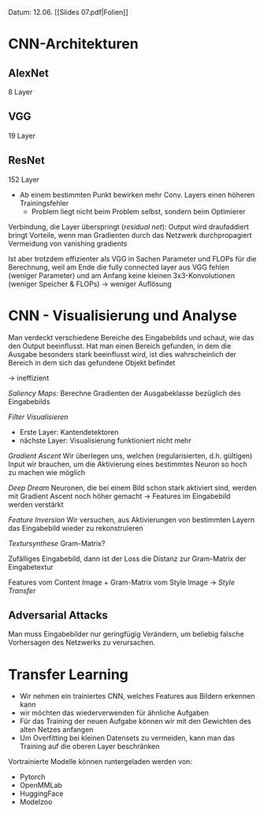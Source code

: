 Datum: 12.06.
[[Slides 07.pdf|Folien]]

# CNN-Architekturen

## AlexNet

8 Layer

## VGG

19 Layer

## ResNet

152 Layer

- Ab einem bestimmten Punkt bewirken mehr Conv. Layers einen höheren Trainingsfehler
	- Problem liegt nicht beim Problem selbst, sondern beim Optimierer

Verbindung, die Layer überspringt (*residual net*): Output wird draufaddiert
bringt Vorteile, wenn man Gradienten durch das Netzwerk durchpropagiert
Vermeidung von vanishing gradients

Ist aber trotzdem effizienter als VGG in Sachen Parameter und FLOPs für die Berechnung, weil am Ende die fully connected layer aus VGG fehlen (weniger Parameter) und am Anfang keine kleinen 3x3-Konvolutionen (weniger Speicher & FLOPs) -> weniger Auflösung
# CNN - Visualisierung und Analyse

Man verdeckt verschiedene Bereiche des Eingabebilds und schaut, wie das den Output beeinflusst.
Hat man einen Bereich gefunden, in dem die Ausgabe besonders stark beeinflusst wird, ist dies wahrscheinlich der Bereich in dem sich das gefundene Objekt befindet 

-> ineffizient

*Saliency Maps:*
Berechne Gradienten der Ausgabeklasse bezüglich des Eingabebilds


*Filter Visualisieren*
- Erste Layer: Kantendetektoren
- nächste Layer: Visualisierung funktioniert nicht mehr

*Gradient Ascent*
Wir überlegen uns, welchen (regularisierten, d.h. gültigen) Input wir brauchen, um die Aktivierung eines bestimmtes Neuron so hoch zu machen wie möglich

*Deep Dream*
Neuronen, die bei einem Bild schon stark aktiviert sind, werden mit Gradient Ascent noch höher gemacht -> Features im Eingabebild werden verstärkt

*Feature Inversion*
Wir versuchen, aus Aktivierungen von bestimmten Layern das Eingabebild wieder zu rekonstruieren

*Textursynthese*
Gram-Matrix?

Zufälliges Eingabebild, dann ist der Loss die Distanz zur Gram-Matrix der Eingabetextur


Features vom Content Image + Gram-Matrix vom Style Image -> *Style Transfer*

## Adversarial Attacks
Man muss Eingabebilder nur geringfügig Verändern, um beliebig falsche Vorhersagen des Netzwerks zu verursachen.

# Transfer Learning

- Wir nehmen ein trainiertes CNN, welches Features aus Bildern erkennen kann
- wir möchten das wiederverwenden für ähnliche Aufgaben
- Für das Training der neuen Aufgabe können wir mit den Gewichten des alten Netzes anfangen
- Um Overfitting bei kleinen Datensets zu vermeiden, kann man das Training auf die oberen Layer beschränken

Vortrainierte Modelle können runtergeladen werden von:
- Pytorch
- OpenMMLab
- HuggingFace
- Modelzoo